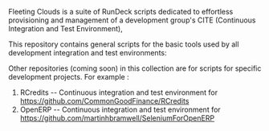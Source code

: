 Fleeting Clouds is a suite of RunDeck scripts dedicated to effortless provisioning and management of a development group's CITE (Continuous Integration and Test Environment),

This repository contains general scripts for the basic tools used by all development integration and test environments:

Other repositories (coming soon) in this collection are for scripts for specific development projects.  For example :

1. RCredits -- Continuous integration and test environment for https://github.com/CommonGoodFinance/RCredits
1. OpenERP -- Continuous integration and test environment for https://github.com/martinhbramwell/SeleniumForOpenERP

